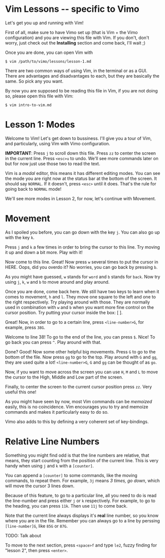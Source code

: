 # Vim Lessons -- specific to Vimo
Let's get you up and running with Vim!

First of all, make sure to have Vimo set up (that is Vim + the Vimo
configuration) and you are viewing this file with Vim. If you don't, don't
worry, just check out the __Installing__ section and come back, I'll wait ;)

Once you are done, you can open Vim with

    $ vim /path/to/vimo/lessons/lesson-1.md

There are two common ways of using Vim, in the terminal or as a GUI. There are
advantages and disadvantages to each, but they are basically the same. So pick
any you want.

By now you are supposed to be reading this file in Vim, if you are not doing so,
please open this file with Vim:

    $ vim intro-to-vim.md

# Lesson 1: Modes
Welcome to Vim! Let's get down to bussiness. I'll give you a tour of Vim, and
particularly, using Vim with Vimo configuration.

__IMPORTANT__: Press `j` to scroll down this file. Press `zz` to center the
screen in the current line. Press `<esc>u` to undo. We'll see more commands
later on but for now just use those two to read the text.

Vim is a _modal_ editor, this means it has different editing modes. You can see
the mode you are right now at the status bar at the bottom of the screen. It
should say `NORMAL`. If it doesn't, press `<esc>` until it does. That's the rule
for going back to `NORMAL` mode!

We'll see more modes in Lesson 2, for now, let's continue with Movement.

# Movement
As I spoiled you before, you can go down with the key `j`. You can also go up
with the key `k`.

Press `j` and `k` a few times in order to bring the cursor to this line. Try
moving it up and down a bit more. Play with it!

Now come to this line. Great! Now press `w` several times to put the cursor in
HERE. Oops, did you overdo it? No worries, you can go back by pressing `b`.

As you might have guessed, `w` stands for `word` and `b` stands for `back`. Now
try using `j`, `k`, `w` and `b` to move around and play around.

Once you are done, come back here. We still have two keys to learn when it comes
to movement, `h` and `l`. They move one square to the left and one to the right
respectively. Try playing around with those. They are normally used in
combination with `w` and `b` when you want more fine control on the cursor
position. Try putting your cursor inside the box: [ ].

Great! Now, in order to go to a certain line, press `<line-number>G`, for
example, press `38G`.

Welcome to line 38! To go to the end of the line, you can press `$`. Nice! To go
back you can press `^`. Play around with that.

Done? Good! Now some other helpful big movements. Press `G` to go to the bottom of
the file. Now press `gg` to go to the top. Play around with `G` and `gg`, they
are used quite a lot! `<line-number>G`, `G` and `gg` can be thought of as `go`.

Now, if you want to move across the screen you can use `H`, `M` and `L` to move
the cursor to the High, Middle and Low part of the screen.

Finally, to center the screen to the current cursor position press `zz`. Very
useful this one!

As you might have seen by now, most Vim commands can be _memoized_ easily, this
is no coincidence. Vim encourages you to try and memoize commands and makes it
particularly easy to do so.

Vimo also adds to this by defining a very coherent set of key-bindings.

# Relative Line Numbers
Something you might find odd is that the line numbers are relative, that means,
they start counting from the position of the current line. This is very handy
when using `j` and `k` with a `[counter]`.

You can append a `[counter]` to some commands, like the moving commands, to
repeat them. For example, `3j` means _3 times, go down_, which will move the
cursor 3 lines down.

Because of this feature, to go to a particular line, all you need to do is read
the line-number and press either `j` or `k` respectively. For example, to go to
the heading, you can press `11k`. Then use `11j` to come back.

Note that the current line always displays it's __real__ line number, so you
know where you are in the file. Remember you can always go to a line by perssing
`[line-number]G`, like `85G` or `87G`.

TODO: Talk about <c-a>

To move to the next section,  press `<space>f` and type `le2`, fuzzy finding for
"lesson 2", then press `<enter>`.
